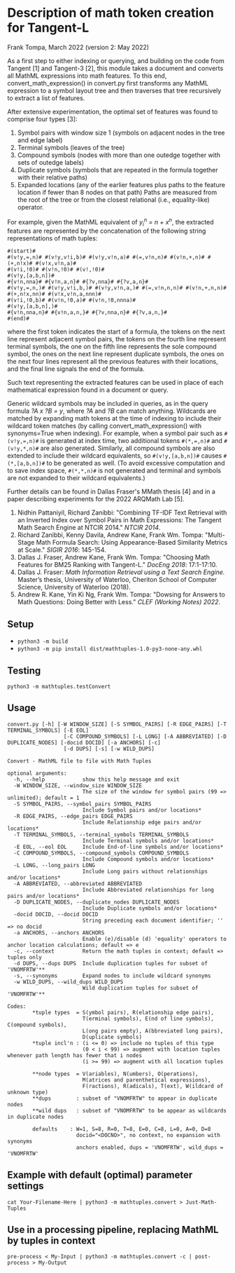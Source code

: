 # Description of math token creation for Tangent-L
Frank Tompa, March 2022
(version 2: May 2022)

As a first step to either indexing or querying, and building on the code from Tangent [1] and Tangent-3 [2], this module takes a document and converts all MathML expressions into math features. To this end, convert_math_expression() in convert.py first transforms any MathML expression to a symbol layout tree and then traverses that tree recursively to extract a list of features.

After extensive experimentation, the optimal set of features was found to comprise four types [3]:
   1. Symbol pairs with window size 1 (symbols on adjacent nodes in the tree and edge label)
   2. Terminal symbols (leaves of the tree)
   3. Compound symbols (nodes with more than one outedge together with sets of outedge labels)
   4. Duplicate symbols (symbols that are repeated in the formula together with their relative paths)
   5. Expanded locations (any of the earlier features plus paths to the feature location if fewer than 8 nodes on that path)
Paths are measured from the root of the tree or from the closest relational (i.e., equality-like) operator.

For example, given the MathML equivalent of _y<sub>i</sub><sup>n</sup> = n + x<sup>n</sup>_, the extracted features are represented by the concatenation of the following string representations of math tuples:
 ```
 #(start)#
 #(v!y,=,n)# #(v!y,v!i,b)# #(v!y,v!n,a)# #(=,v!n,n)# #(v!n,+,n)# #(+,n!x)# #(v!x,v!n,a)#
 #(v!i,!0)# #(v!n,!0)# #(v!,!0)#
 #(v!y,[a,b,n])#
 #{v!n,nna}# #{v!n,a,n}# #{?v,nna}# #{?v,a,n}# 
 #(v!y,=,n,)# #(v!y,v!i,b,)# #(v!y,v!n,a,)# #(=,v!n,n,n)# #(v!n,+,n,n)# #(+,n!x,nn)# #(v!x,v!n,a,nnn)#
 #(v!i,!0,b)# #(v!n,!0,a)# #(v!n,!0,nnna)#
 #(v!y,[a,b,n],)#
 #{v!n,nna,n}# #{v!n,a,n,}# #{?v,nna,n}# #{?v,a,n,}# 
 #(end)#
 ```
where the first token indicates the start of a formula, the tokens on the next line represent adjacent symbol pairs, the tokens on the fourth line represent terminal symbols, the one on the fifth line represents the sole compound symbol, the ones on the next line represent duplicate symbols, the ones on the next four lines represent all the previous features with their locations, and the final line signals the end of the formula.
 
Such text representing the extracted features can be used in place of each mathematical expression found in a document or query. 

Generic wildcard symbols may be included in queries, as in the query formula _?A x ?B = y_, where _?A_ and _?B_ can match anything. Wildcards are matched by expanding math tokens at the time of indexing to include their wildcard token matches (by calling convert_math_expression() with synonyms=True when indexing). For example, when a symbol pair such as `#(v!y,=,n)#` is generated at index time, two additional tokens `#(*,=,n)#` and `#(v!y,*,n)#` are also generated. Similarly, all compound symbols are also extended to include their wildcard equivalents, so `#(v!y,[a,b,n])#` causes `#(*,[a,b,n])#` to be generated as well. (To avoid excessive computation and to save index space, `#(*,*,n)#` is not generated and terminal and symbols are not expanded to their wildcard equivalents.)

Further details can be found in Dallas Fraser's MMath thesis [4] and in a paper describing experiments for the 2022 ARQMath Lab [5].

1. Nidhin Pattaniyil, Richard Zanibbi: "Combining TF-IDF Text Retrieval with an Inverted Index over Symbol Pairs in Math Expressions: The Tangent Math Search Engine at NTCIR 2014." _NTCIR 2014_.
2. Richard Zanibbi, Kenny Davila, Andrew Kane, Frank Wm. Tompa: "Multi-Stage Math Formula Search: Using Appearance-Based Similarity Metrics at Scale." _SIGIR 2016_: 145-154.
3. Dallas J. Fraser, Andrew Kane, Frank Wm. Tompa: "Choosing Math Features for BM25 Ranking with Tangent-L." _DocEng 2018_: 17:1-17:10.
4. Dallas J. Fraser: _Math Information Retrieval using a Text Search Engine._ Master’s thesis, University of Waterloo, Cheriton School of Computer Science, University of Waterloo (2018).
5. Andrew R. Kane, Yin Ki Ng, Frank Wm. Tompa: "Dowsing for Answers to Math Questions: Doing Better with Less." _CLEF (Working Notes) 2022_.

## Setup
- `python3 -m build`
- `python3 -m pip install dist/mathtuples-1.0-py3-none-any.whl`

## Testing
  `python3 -m mathtuples.testConvert`

## Usage
```
convert.py [-h] [-W WINDOW_SIZE] [-S SYMBOL_PAIRS] [-R EDGE_PAIRS] [-T TERMINAL_SYMBOLS] [-E EOL]
                  [-C COMPOUND_SYMBOLS] [-L LONG] [-A ABBREVIATED] [-D DUPLICATE_NODES] [-docid DOCID] [-a ANCHORS] [-c]
                  [-d DUPS] [-s] [-w WILD_DUPS]

Convert - MathML file to file with Math Tuples

optional arguments:
  -h, --help            show this help message and exit
  -W WINDOW_SIZE, --window_size WINDOW_SIZE
                        The size of the window for symbol pairs (99 => unlimited); default = 1
  -S SYMBOL_PAIRS, --symbol_pairs SYMBOL_PAIRS
                        Include Symbol pairs and/or locations*
  -R EDGE_PAIRS, --edge_pairs EDGE_PAIRS
                        Include Relationship edge pairs and/or locations*
  -T TERMINAL_SYMBOLS, --terminal_symbols TERMINAL_SYMBOLS
                        Include Terminal symbols and/or locations*
  -E EOL, --eol EOL     Include End-of-line symbols and/or locations*
  -C COMPOUND_SYMBOLS, --compound_symbols COMPOUND_SYMBOLS
                        Include Compound symbols and/or locations*
  -L LONG, --long_pairs LONG
                        Include Long pairs without relationships and/or locations*
  -A ABBREVIATED, --abbreviated ABBREVIATED
                        Include Abbreviated relationships for long pairs and/or locations*
  -D DUPLICATE_NODES, --duplicate_nodes DUPLICATE_NODES
                        Include Duplicate symbols and/or locations*
  -docid DOCID, --docid DOCID
                        String preceding each document identifier; '' => no docid
  -a ANCHORS, --anchors ANCHORS
                        Enable (e)/disable (d) 'equality' operators to anchor location calculations; default => e
  -c, --context         Return the math tuples in context; default => tuples only
  -d DUPS, --dups DUPS  Include duplication tuples for subset of 'VNOMFRTW'**
  -s, --synonyms        Expand nodes to include wildcard synonyms
  -w WILD_DUPS, --wild_dups WILD_DUPS
                        Wild duplication tuples for subset of 'VNOMFRTW'**

Codes:
        *tuple types  = S(ymbol pairs), R(elationship edge pairs),
                        T(erminal symbols), E(nd of line symbols), C(ompound symbols),
                        L(ong pairs empty), A(bbreviated long pairs),
                        D(uplicate symbols)
        *tuple incl'n : (i <= 0) => include no tuples of this type
                        (0 < i < 99) => augment with location tuples whenever path length has fewer that i nodes
                        (i >= 99) => augment with all location tuples

        **node types  = V(ariables), N(umbers), O(perations),
                        M(atrices and parenthetical expressions),
                        F(ractions), R(adicals), T(ext), W(ildcard of unknown type)
        **dups        : subset of "VNOMFRTW" to appear in duplicate nodes
        **wild dups   : subset of "VNOMFRTW" to be appear as wildcards in duplicate nodes

        defaults    : W=1, S=8, R=0, T=8, E=0, C=8, L=0, A=0, D=8
                      docid="<DOCNO>", no context, no expansion with synonyms
                      anchors enabled, dups = 'VNOMFRTW', wild_dups = 'VNOMFRTW'

```

## Example with default (optimal) parameter settings
  `cat Your-Filename-Here | python3 -m mathtuples.convert > Just-Math-Tuples`
## Use in a processing pipeline, replacing MathML by tuples in context
  `pre-process < My-Input | python3 -m mathtuples.convert -c | post-process > My-Output`
